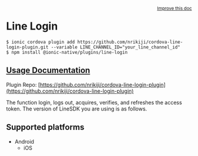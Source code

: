 <a style="float:right;font-size:12px;" href="http://github.com/danielsogl/awesome-cordova-plugins/edit/master/src/@awesome-cordova-plugins/plugins/line-login/index.ts#L42">
  Improve this doc
</a>

# Line Login

```
$ ionic cordova plugin add https://github.com/nrikiji/cordova-line-login-plugin.git --variable LINE_CHANNEL_ID="your_line_channel_id"
$ npm install @ionic-native/plugins/line-login
```

## [Usage Documentation](https://ionicframework.com/docs/native/line-login/)

Plugin Repo: [https://github.com/nrikiji/cordova-line-login-plugin](https://github.com/nrikiji/cordova-line-login-plugin)

The function login, logs out, acquires, verifies, and refreshes the access token. The version of LineSDK you are using is as follows.

## Supported platforms

- Android
  - iOS
  



